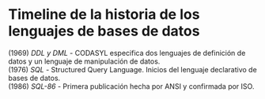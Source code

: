Timeline de la historia de los lenguajes de bases de datos
=====================

(1969) *DDL y DML* - CODASYL especifica dos lenguajes de definición de datos y un lenguaje de manipulación de datos.  
(1976) *SQL* - Structured Query Language. Inicios del lenguaje declarativo de bases de datos.  
(1986) *SQL-86* - Primera publicación hecha por ANSI y confirmada por ISO.  
